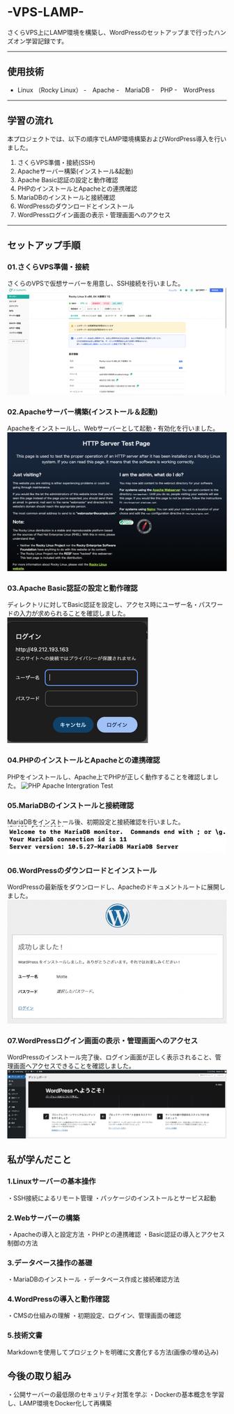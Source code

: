 # -VPS-LAMP-
さくらVPS上にLAMP環境を構築し、WordPressのセットアップまで行ったハンズオン学習記録です。

---
## 使用技術

- Linux （Rocky Linux）
-　Apache
-　MariaDB
-　PHP
-　WordPress

---

## 学習の流れ
本プロジェクトでは、以下の順序でLAMP環境構築およびWordPress導入を行いました。
01. さくらVPS準備・接続(SSH) 
02. Apacheサーバー構築(インストール&起動)
03. Apache Basic認証の設定と動作確認
04. PHPのインストールとApacheとの連携確認
05. MariaDBのインストールと接続確認
06. WordPressのダウンロードとインストール
07. WordPressログイン画面の表示・管理画面へのアクセス

---

## セットアップ手順

### 01.さくらVPS準備・接続
さくらのVPSで仮想サーバーを用意し、SSH接続を行いました。
![Sakura VPS Setup](images/sakura-vps-setup.png)

### 02.Apacheサーバー構築(インストール＆起動)
Apacheをインストールし、Webサーバーとして起動・有効化を行いました。
![Apache Server Setup](images/apache-server-setup.png)

### 03.Apache Basic認証の設定と動作確認
ディレクトリに対してBasic認証を設定し、アクセス時にユーザー名・パスワードの入力が求められることを確認しました。
![Apache Basic Auth Test](images/apache-basic-auth-test.png)

### 04.PHPのインストールとApacheとの連携確認
PHPをインストールし、Apache上でPHPが正しく動作することを確認しました。
![PHP Apache Intergration Test](images/php-apache-intergration-test.png)

### 05.MariaDBのインストールと接続確認
MariaDBをインストール後、初期設定と接続確認を行いました。
![MariaDB Connection Success](images/mariadb-connection-success.png)

### 06.WordPressのダウンロードとインストール
WordPressの最新版をダウンロードし、Apacheのドキュメントルートに展開しました。
![WordPress Install Success](images/wordpress-install-success.png)

### 07.WordPressログイン画面の表示・管理画面へのアクセス
WordPressのインストール完了後、ログイン画面が正しく表示されること、管理画面へアクセスできることを確認しました。
![WordPress Login Success](images/wordpress-login-success.png)


## 私が学んだこと
### 1.Linuxサーバーの基本操作
・SSH接続によるリモート管理
・パッケージのインストールとサービス起動

### 2.Webサーバーの構築
・Apacheの導入と設定方法
・PHPとの連携確認
・Basic認証の導入とアクセス制御の方法

### 3.データベース操作の基礎
・MariaDBのインストール
・データベース作成と接続確認方法

### 4.WordPressの導入と動作確認
・CMSの仕組みの理解
・初期設定、ログイン、管理画面の確認

### 5.技術文書
Markdownを使用してプロジェクトを明確に文書化する方法(画像の埋め込み)

## 今後の取り組み

・公開サーバーの最低限のセキュリティ対策を学ぶ
・Dockerの基本概念を学習し、LAMP環境をDocker化して再構築


